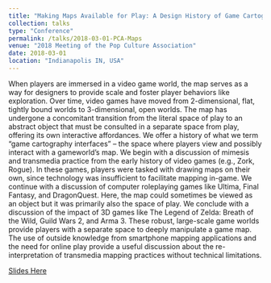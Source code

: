 ```yaml
---
title: "Making Maps Available for Play: A Design History of Game Cartography Interfaces"
collection: talks
type: "Conference"
permalink: /talks/2018-03-01-PCA-Maps
venue: "2018 Meeting of the Pop Culture Association"
date: 2018-03-01
location: "Indianapolis IN, USA"
---
```

When players are immersed in a video game world, the map serves as a way for designers to provide scale and foster player behaviors like exploration. Over time, video games have moved from 2-dimensional, flat, tightly bound worlds to 3-dimensional, open worlds. The map has undergone a concomitant transition from the literal space of play to an abstract object that must be consulted in a separate space from play, offering its own interactive affordances. We offer a history of what we term “game cartography interfaces” – the space where players view and possibly interact with a gameworld’s map. We begin with a discussion of mimesis and transmedia practice from the early history of video games (e.g., Zork, Rogue). In these games, players were tasked with drawing maps on their own, since technology was insufficient to facilitate mapping in-game. We continue with a discussion of computer roleplaying games like Ultima, Final Fantasy, and DragonQuest. Here, the map could sometimes be viewed as an object but it was primarily also the space of play. We conclude with a discussion of the impact of 3D games like The Legend of Zelda: Breath of the Wild, Guild Wars 2, and Arma 3. These robust, large-scale game worlds provide players with a separate space to deeply manipulate a game map. The use of outside knowledge from smartphone mapping applications and the need for online play provide a useful discussion about the re-interpretation of transmedia mapping practices without technical limitations.

[Slides Here](https://www.dropbox.com/s/jlb80cldc46awoh/Pop%20Culture%20Association%20-%20Maps%20as%20Convergance%20Objects.pptx?dl=0)
